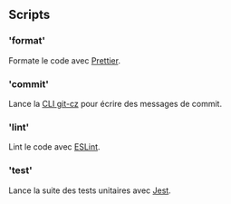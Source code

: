 ## Scripts

### 'format'

Formate le code avec [Prettier](https://prettier.io/).

### 'commit'

Lance la [CLI git-cz](https://github.com/streamich/git-cz) pour écrire des messages de commit.

### 'lint'

Lint le code avec [ESLint](https://eslint.org/).

### 'test'

Lance la suite des tests unitaires avec [Jest](https://jestjs.io/).
